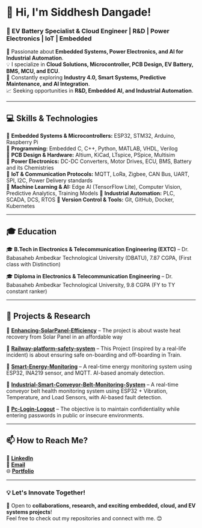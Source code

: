 # 👋 Hi, I'm Siddhesh Dangade!  
### 🚀 EV Battery Specialist & Cloud Engineer | R&D | Power Electronics | IoT | Embedded

🔬 Passionate about **Embedded Systems, Power Electronics, and AI for Industrial Automation**.  
💡 I specialize in **Cloud Solutions, Microcontroller, PCB Design, EV Battery, BMS, MCU, and ECU**.  
🔧 Constantly exploring **Industry 4.0, Smart Systems, Predictive Maintenance, and AI Integration**.  
📈 Seeking opportunities in **R&D, Embedded AI, and Industrial Automation**.  

---

## 💻 **Skills & Technologies**  
🔹 **Embedded Systems & Microcontrollers:** ESP32, STM32, Arduino, Raspberry Pi  
🔹 **Programming:** Embedded C, C++, Python, MATLAB, VHDL, Verilog  
🔹 **PCB Design & Hardware:** Altium, KiCad, LTspice, PSpice, Multisim  
🔹 **Power Electronics:** DC-DC Converters, Motor Drives, ECU, BMS, Battery and its Chemistries  
🔹 **IoT & Communication Protocols:** MQTT, LoRa, Zigbee, CAN Bus, UART, SPI, I2C, Power Delivery standards  
🔹 **Machine Learning & AI:** Edge AI (TensorFlow Lite), Computer Vision, Predictive Analytics, Training Models
🔹 **Industrial Automation:** PLC, SCADA, DCS, RTOS
🔹 **Version Control & Tools:** Git, GitHub, Docker, Kubernetes  

---

## 🎓 **Education**  
🎓 **B.Tech in Electronics & Telecommunication Engineering (EXTC)** – Dr. Babasaheb Ambedkar Technological University (DBATU), 7.87 CGPA, (First class with Distinction)

🎓 **Diploma in Electronics & Telecommunication Engineering** – Dr. Babasaheb Ambedkar Technological University, 9.8 CGPA (FY to TY constant ranker)

---

## 📂 **Projects & Research**  
🔸 [**Enhancing-SolarPanel-Efficiency**](https://github.com/sidortal/Enhancing-SolarPanel-Efficiency) – The project is about waste heat recovery from Solar Panel in an affordable way

🔸 [**Railway-platform-safety-system**](https://github.com/sidortal/Railway-platform-safety-system) – This Project (inspired by a real-life incident) is about ensuring safe on-boarding and off-boarding in Train.

🔸 [**Smart-Energy-Monitoring**](https://github.com/sidortal/-Smart-Energy-Monitoring) – A real-time energy monitoring system using ESP32, INA219 sensor, and MQTT. AI-based anomaly detection.

🔸 [**Industrial-Smart-Conveyor-Belt-Monitoring-System**](https://github.com/sidortal/Industrial-Smart-Conveyor-Belt-Monitoring-System-) – A real-time conveyor belt health monitoring system using ESP32 + Vibration, Temperature, and Load Sensors, with AI-based fault detection.

🔸 [**Pc-Login-Logout**](https://github.com/sidortal/Pc-Login-Logout) – The objective is to maintain confidentiality while entering passwords in public or insecure environments.

---

## 📫 **How to Reach Me?**  
💼 [**LinkedIn**](https://linkedin.com/in/siddheshdangade)  
📧 [**Email**](mailto:dangadesid@gmail.com)  
🌐 [**Portfolio**](https://github.com/sidortal)  

---

### **💡 Let's Innovate Together!**  
🚀 Open to **collaborations, research, and exciting embedded, cloud, and EV systems projects**!  
Feel free to check out my repositories and connect with me. 😊  
